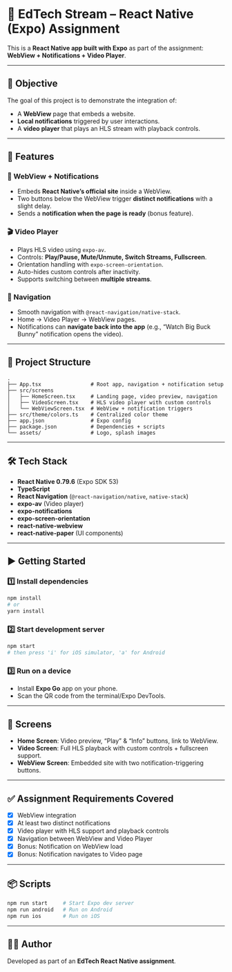 # 📱 EdTech Stream – React Native (Expo) Assignment

This is a **React Native app built with Expo** as part of the assignment:  
**WebView + Notifications + Video Player**.

---

## 🎯 Objective

The goal of this project is to demonstrate the integration of:

- A **WebView** page that embeds a website.  
- **Local notifications** triggered by user interactions.  
- A **video player** that plays an HLS stream with playback controls.  

---

## 🚀 Features

### 🔗 WebView + Notifications
- Embeds **React Native’s official site** inside a WebView.  
- Two buttons below the WebView trigger **distinct notifications** with a slight delay.  
- Sends a **notification when the page is ready** (bonus feature).  

### 🎬 Video Player
- Plays HLS video using `expo-av`.  
- Controls: **Play/Pause, Mute/Unmute, Switch Streams, Fullscreen**.  
- Orientation handling with `expo-screen-orientation`.  
- Auto-hides custom controls after inactivity.  
- Supports switching between **multiple streams**.  

### 🧭 Navigation
- Smooth navigation with `@react-navigation/native-stack`.  
- Home → Video Player → WebView pages.  
- Notifications can **navigate back into the app** (e.g., “Watch Big Buck Bunny” notification opens the video).  

---

## 📂 Project Structure

```
.
├── App.tsx                # Root app, navigation + notification setup
├── src/screens
│   ├── HomeScreen.tsx     # Landing page, video preview, navigation
│   ├── VideoScreen.tsx    # HLS video player with custom controls
│   └── WebViewScreen.tsx  # WebView + notification triggers
├── src/theme/colors.ts    # Centralized color theme
├── app.json               # Expo config
├── package.json           # Dependencies + scripts
└── assets/                # Logo, splash images
```

---

## 🛠 Tech Stack

- **React Native 0.79.6** (Expo SDK 53)  
- **TypeScript**  
- **React Navigation** (`@react-navigation/native`, `native-stack`)  
- **expo-av** (Video player)  
- **expo-notifications**  
- **expo-screen-orientation**  
- **react-native-webview**  
- **react-native-paper** (UI components)  

---

## ▶️ Getting Started

### 1️⃣ Install dependencies
```bash
npm install
# or
yarn install
```

### 2️⃣ Start development server
```bash
npm start
# then press 'i' for iOS simulator, 'a' for Android
```

### 3️⃣ Run on a device
- Install **Expo Go** app on your phone.  
- Scan the QR code from the terminal/Expo DevTools.  

---

## 📸 Screens

- **Home Screen**: Video preview, “Play” & “Info” buttons, link to WebView.  
- **Video Screen**: Full HLS playback with custom controls + fullscreen support.  
- **WebView Screen**: Embedded site with two notification-triggering buttons.  

---

## ✅ Assignment Requirements Covered

- [x] WebView integration  
- [x] At least two distinct notifications  
- [x] Video player with HLS support and playback controls  
- [x] Navigation between WebView and Video Player  
- [x] Bonus: Notification on WebView load  
- [x] Bonus: Notification navigates to Video page  

---

## 📦 Scripts

```bash
npm run start     # Start Expo dev server
npm run android   # Run on Android
npm run ios       # Run on iOS
```

---

## 👨‍💻 Author

Developed as part of an **EdTech React Native assignment**.
